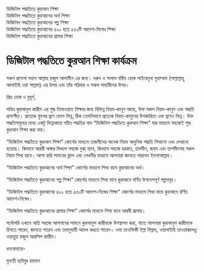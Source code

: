 ডিজিটাল পদ্ধতিতে কুরআন শিক্ষা <br/>
ডিজিটাল পদ্ধতিতে কুরআনের অর্থ শিক্ষা <br/>
ডিজিটাল পদ্ধতিতে কুরআনের গল্প শিক্ষা <br/>
ডিজিটাল পদ্ধতিতে কুরআনের ৫০০ হতে ৫৫০টি আদেশ-নিষেধ শিক্ষা <br/>
ডিজিটাল পদ্ধতিতে কুরআনের গ্রামার শিক্ষা <br/>


# ডিজিটাল পদ্ধতিতে কুরআন শিক্ষা কার্যক্রম

সকল প্রশংসা মহান আল্লাহ রব্বুল আলামীন এর জন্য। দরুদ ও সালাম বর্ষিত হোক সাইয়েদুনা মুহাম্মাদ (সাল্লাল্লাহু আলাইহি ওয়া সাল্লাম) এর উপর এবং তাঁর পরিবার ও সকল সাহাবীদের উপর।

প্রিয় দোস্ত ও বুযূর্গ,

পবিত্র কুরআনুল কারীম এর শুদ্ধ তিলাওয়াত শিক্ষার জন্য বিভিন্ন নিয়ম-কানুন আছে, উক্ত সকল নিয়ম-কানুন এবং পদ্ধতি প্রশংসীত। প্রত্যেক ফুলের ঘ্রাণ যেমন ভিন্ন, ঠিক তেমনিভাবে প্রত্যেক নিয়ম-কানুনের উপকারিতা এবং ঘ্রাণও ভিন্ন। উক্ত পদ্ধতিসমূহের মধ্যে একটু ভিন্নাকারে গঠিত পদ্ধতির নাম “ডিজিটাল পদ্ধতিতে কুরআন শিক্ষা” যার মাধ্যমে সহজেই শুদ্ধ কুরআন শিক্ষা করা যায়।

“ডিজিটাল পদ্ধতিতে কুরআন শিক্ষা” কোর্সের মাধ্যমে তাজবীদের অনেক নিয়ম আধুনিক পদ্ধতি শিখানো এবং দেখানো হয়েছে। কিভাবে আরবী অক্ষর লিখলে সহজে বুঝা যাবে, কিভাবে সহজে হরকত, তানবীন, জযম এবং তাশদীদসহ সকল নিয়ম শিখা যাবে। আশা করি সামনের ক্লাস এবং লেখনীর মাধ্যমে আপনারা জানতে পারবেন ইনশাআল্লাহ। 

“ডিজিটাল পদ্ধতিতে কুরআনের অর্থ শিক্ষা” কোর্সের মাধ্যমে শিখা যাবে কুরআনের অর্থ। 

“ডিজিটাল পদ্ধতিতে কুরআনের গল্প শিক্ষা” কোর্সের মাধ্যমে শিখা যাবে কুরআনে বর্ণিত উপদেশপূর্ণ গল্পসমূহ। 

“ডিজিটাল পদ্ধতিতে কুরআনের ৫০০ হতে ৫৫০টি আদেশ-নিষেধ শিক্ষা” কোর্সের মাধ্যমে শিখা যাবে কুরআনে বর্ণিত আদেশ-নিষেধ। 

“ডিজিটাল পদ্ধতিতে কুরআনের গ্রামার শিক্ষা” কোর্সের মাধ্যমে শিখা যাবে আরবী গ্রামার।

সর্বোপরি এখানে অতি সহজে আপনাদের সামনে কুরআনুল কারীমকে উপস্থাপন করা, যাতে আপনারা কুরআনুল কারীমকে চিনতে পারেন, জানতে পারেন এবং তদানুযায়ী আমল করতে পারেন। ওমা তাওফিকী ইল্লা বিল্লাহ, ওয়ালাইহি তাওয়াক্কালতু ওয়াহুয়া রব্বুল আরশিল কারীম।

 

ধন্যবাদান্তে-

মুফতী হাবিবুর রহমান
